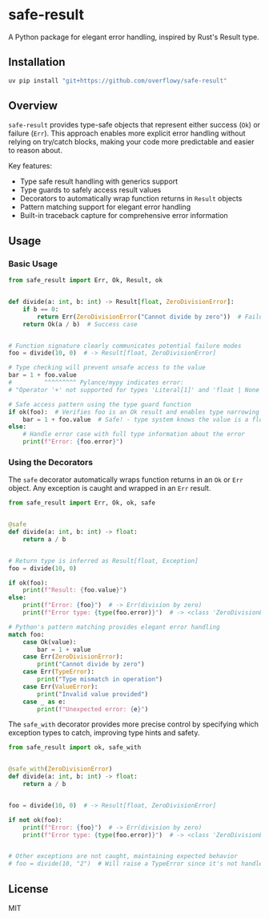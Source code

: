 # safe-result

A Python package for elegant error handling, inspired by Rust's Result type.

## Installation

```bash
uv pip install "git+https://github.com/overflowy/safe-result"
```

## Overview

`safe-result` provides type-safe objects that represent either success (`Ok`) or failure (`Err`). This approach enables more explicit error handling without relying on try/catch blocks, making your code more predictable and easier to reason about.

Key features:

- Type safe result handling with generics support
- Type guards to safely access result values
- Decorators to automatically wrap function returns in `Result` objects
- Pattern matching support for elegant error handling
- Built-in traceback capture for comprehensive error information

## Usage

### Basic Usage

```python
from safe_result import Err, Ok, Result, ok


def divide(a: int, b: int) -> Result[float, ZeroDivisionError]:
    if b == 0:
        return Err(ZeroDivisionError("Cannot divide by zero"))  # Failure case
    return Ok(a / b)  # Success case


# Function signature clearly communicates potential failure modes
foo = divide(10, 0)  # -> Result[float, ZeroDivisionError]

# Type checking will prevent unsafe access to the value
bar = 1 + foo.value
#         ^^^^^^^^^ Pylance/mypy indicates error:
# "Operator '+' not supported for types 'Literal[1]' and 'float | None'"

# Safe access pattern using the type guard function
if ok(foo):  # Verifies foo is an Ok result and enables type narrowing
    bar = 1 + foo.value  # Safe! - type system knows the value is a float here
else:
    # Handle error case with full type information about the error
    print(f"Error: {foo.error}")
```

### Using the Decorators

The `safe` decorator automatically wraps function returns in an `Ok` or `Err` object. Any exception is caught and wrapped in an `Err` result.

```python
from safe_result import Err, Ok, ok, safe


@safe
def divide(a: int, b: int) -> float:
    return a / b


# Return type is inferred as Result[float, Exception]
foo = divide(10, 0)

if ok(foo):
    print(f"Result: {foo.value}")
else:
    print(f"Error: {foo}")  # -> Err(division by zero)
    print(f"Error type: {type(foo.error)}")  # -> <class 'ZeroDivisionError'>

# Python's pattern matching provides elegant error handling
match foo:
    case Ok(value):
        bar = 1 + value
    case Err(ZeroDivisionError):
        print("Cannot divide by zero")
    case Err(TypeError):
        print("Type mismatch in operation")
    case Err(ValueError):
        print("Invalid value provided")
    case _ as e:
        print(f"Unexpected error: {e}")
```

The `safe_with` decorator provides more precise control by specifying which exception types to catch, improving type hints and safety.

```python
from safe_result import ok, safe_with


@safe_with(ZeroDivisionError)
def divide(a: int, b: int) -> float:
    return a / b


foo = divide(10, 0)  # -> Result[float, ZeroDivisionError]

if not ok(foo):
    print(f"Error: {foo}")  # -> Err(division by zero)
    print(f"Error type: {type(foo.error)}")  # -> <class 'ZeroDivisionError'>


# Other exceptions are not caught, maintaining expected behavior
# foo = divide(10, "2")  # Will raise a TypeError since it's not handled by the decorator
```

## License

MIT
